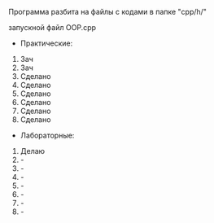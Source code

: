  Программа разбита на файлы с кодами в папке "cpp/h/"

запускной файл OOP.cpp


<ul><li>Практические:</li></ul>
  <ol type="1">
    <li>Зач</li>
    <li>Зач</li>
    <li>Сделано</li>
    <li>Сделано</li>
    <li>Сделано</li>
    <li>Сделано</li>
    <li>Сделано</li>
    <li>Сделано</li>
  </ol>
<ul><li>Лабораторные:</li></ul>
  <ol>
    <li>Делаю</li>
    <li>-</li>
    <li>-</li>
    <li>-</li>
    <li>-</li>
    <li>-</li>
    <li>-</li>
    <li>-</li>
  </ol>
